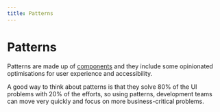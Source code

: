 ```yaml
---
title: Patterns
---
```


# Patterns

Patterns are made up of [components](/docs/components) and they include some opinionated optimisations for user experience and accessibility.

A good way to think about patterns is that they solve 80% of the UI problems with 20% of the efforts, so using patterns, development teams can move very quickly and focus on more business-critical problems.  